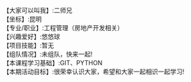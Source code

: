 【大家可以叫我】:二师兄   
【坐标】:昆明   
【专业/职业】:工程管理（房地产开发相关）    
【兴趣爱好】:悠悠球    
【项目技能】:暂无    
【组队情况】:未组队，快来一起!    
【本课程学习基础】:GIT、PYTHON    
【本期活动目标】:很荣幸认识大家，希望和大家一起相识一起学习!    
